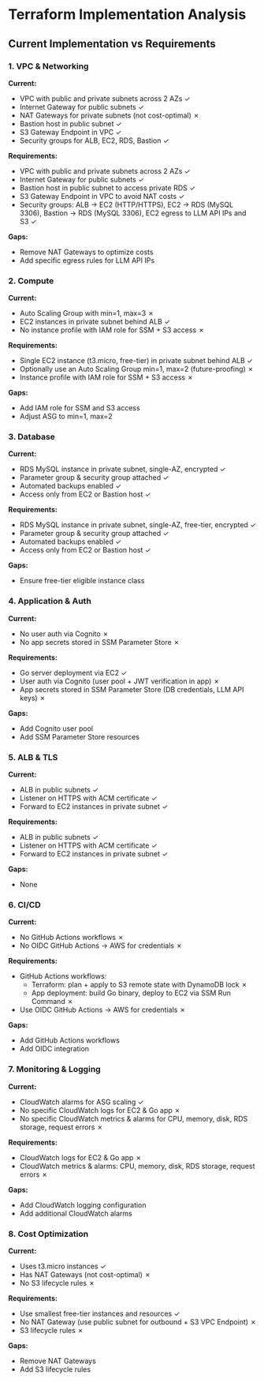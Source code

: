 # Terraform Implementation Analysis

## Current Implementation vs Requirements

### 1. VPC & Networking
**Current:**
- VPC with public and private subnets across 2 AZs ✓
- Internet Gateway for public subnets ✓
- NAT Gateways for private subnets (not cost-optimal) ✗
- Bastion host in public subnet ✓
- S3 Gateway Endpoint in VPC ✓
- Security groups for ALB, EC2, RDS, Bastion ✓

**Requirements:**
- VPC with public and private subnets across 2 AZs ✓
- Internet Gateway for public subnets ✓
- Bastion host in public subnet to access private RDS ✓
- S3 Gateway Endpoint in VPC to avoid NAT costs ✓
- Security groups: ALB → EC2 (HTTP/HTTPS), EC2 → RDS (MySQL 3306), Bastion → RDS (MySQL 3306), EC2 egress to LLM API IPs and S3 ✓

**Gaps:**
- Remove NAT Gateways to optimize costs
- Add specific egress rules for LLM API IPs

### 2. Compute
**Current:**
- Auto Scaling Group with min=1, max=3 ✗
- EC2 instances in private subnet behind ALB ✓
- No instance profile with IAM role for SSM + S3 access ✗

**Requirements:**
- Single EC2 instance (t3.micro, free-tier) in private subnet behind ALB ✓
- Optionally use an Auto Scaling Group min=1, max=2 (future-proofing) ✗
- Instance profile with IAM role for SSM + S3 access ✗

**Gaps:**
- Add IAM role for SSM and S3 access
- Adjust ASG to min=1, max=2

### 3. Database
**Current:**
- RDS MySQL instance in private subnet, single-AZ, encrypted ✓
- Parameter group & security group attached ✓
- Automated backups enabled ✓
- Access only from EC2 or Bastion host ✓

**Requirements:**
- RDS MySQL instance in private subnet, single-AZ, free-tier, encrypted ✓
- Parameter group & security group attached ✓
- Automated backups enabled ✓
- Access only from EC2 or Bastion host ✓

**Gaps:**
- Ensure free-tier eligible instance class

### 4. Application & Auth
**Current:**
- No user auth via Cognito ✗
- No app secrets stored in SSM Parameter Store ✗

**Requirements:**
- Go server deployment via EC2 ✓
- User auth via Cognito (user pool + JWT verification in app) ✗
- App secrets stored in SSM Parameter Store (DB credentials, LLM API keys) ✗

**Gaps:**
- Add Cognito user pool
- Add SSM Parameter Store resources

### 5. ALB & TLS
**Current:**
- ALB in public subnets ✓
- Listener on HTTPS with ACM certificate ✓
- Forward to EC2 instances in private subnet ✓

**Requirements:**
- ALB in public subnets ✓
- Listener on HTTPS with ACM certificate ✓
- Forward to EC2 instances in private subnet ✓

**Gaps:**
- None

### 6. CI/CD
**Current:**
- No GitHub Actions workflows ✗
- No OIDC GitHub Actions → AWS for credentials ✗

**Requirements:**
- GitHub Actions workflows:
  - Terraform: plan + apply to S3 remote state with DynamoDB lock ✗
  - App deployment: build Go binary, deploy to EC2 via SSM Run Command ✗
- Use OIDC GitHub Actions → AWS for credentials ✗

**Gaps:**
- Add GitHub Actions workflows
- Add OIDC integration

### 7. Monitoring & Logging
**Current:**
- CloudWatch alarms for ASG scaling ✓
- No specific CloudWatch logs for EC2 & Go app ✗
- No specific CloudWatch metrics & alarms for CPU, memory, disk, RDS storage, request errors ✗

**Requirements:**
- CloudWatch logs for EC2 & Go app ✗
- CloudWatch metrics & alarms: CPU, memory, disk, RDS storage, request errors ✗

**Gaps:**
- Add CloudWatch logging configuration
- Add additional CloudWatch alarms

### 8. Cost Optimization
**Current:**
- Uses t3.micro instances ✓
- Has NAT Gateways (not cost-optimal) ✗
- No S3 lifecycle rules ✗

**Requirements:**
- Use smallest free-tier instances and resources ✓
- No NAT Gateway (use public subnet for outbound + S3 VPC Endpoint) ✗
- S3 lifecycle rules ✗

**Gaps:**
- Remove NAT Gateways
- Add S3 lifecycle rules
